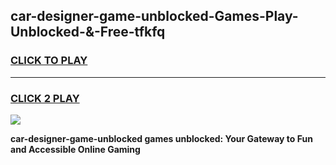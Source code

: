 
## car-designer-game-unblocked-Games-Play-Unblocked-&-Free-tfkfq
<h3>
<a href="https://premium76.site?title=car-designer-game-unblocked&ref=24A">CLICK TO PLAY</a></h3>
<hr>

<h3>
<a href="https://premium76.site?title=car-designer-game-unblocked&ref=24A">CLICK 2 PLAY</a>
  
</h3>

<a href="https://premium76.site?title=car-designer-game-unblocked&ref=24A"><img src="https://clearcache.store/games.png"></a>


**car-designer-game-unblocked games unblocked: Your Gateway to Fun and Accessible Online Gaming**

